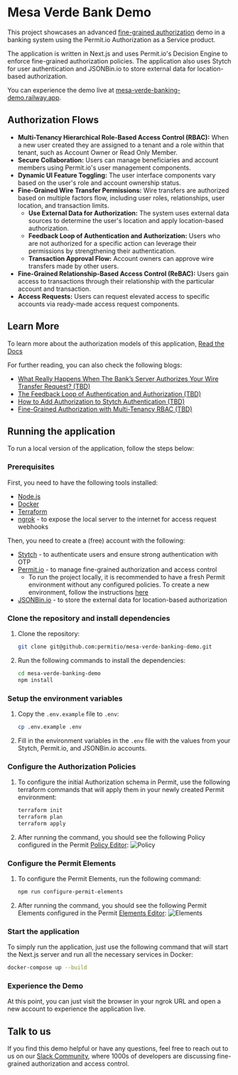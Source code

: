 # Mesa Verde Bank Demo

This project showcases an advanced [fine-grained authorization](https://www.permit.io/blog/what-is-fine-grained-authorization-fga) demo in a banking system using the Permit.io Authorization as a Service product.

The application is written in Next.js and uses Permit.io's Decision Engine to enforce fine-grained authorization policies. The application also uses Stytch for user authentication and JSONBin.io to store external data for location-based authorization.

You can experience the demo live at [mesa-verde-banking-demo.railway.app](https://mesa-verde-banking-demo.railway.app).

## Authorization Flows

- **Multi-Tenancy Hierarchical Role-Based Access Control (RBAC):** When a new user created they are assigned to a tenant and a role within that tenant, such as Account Owner or Read Only Member.
- **Secure Collaboration:** Users can manage beneficiaries and account members using Permit.io's user management components.
- **Dynamic UI Feature Toggling:** The user interface components vary based on the user's role and account ownership status.
- **Fine-Grained Wire Transfer Permissions:** Wire transfers are authorized based on multiple factors flow, including user roles, relationships, user location, and transaction limits.
   - **Use External Data for Authorization:** The system uses external data sources to determine the user's location and apply location-based authorization.
   - **Feedback Loop of Authentication and Authorization:** Users who are not authorized for a specific action can leverage their permissions by strengthening their authentication.
   - **Transaction Approval Flow:** Account owners can approve wire transfers made by other users.
- **Fine-Grained Relationship-Based Access Control (ReBAC):** Users gain access to transactions through their relationship with the particular account and transaction.
- **Access Requests:** Users can request elevated access to specific accounts via ready-made access request components.

## Learn More

To learn more about the authorization models of this application, [Read the Docs](TBD)

For further reading, you can also check the following blogs:

- [What Really Happens When The Bank’s Server Authorizes Your Wire Transfer Request? (TBD)](#)
- [The Feedback Loop of Authentication and Authorization (TBD)](#)
- [How to Add Authorization to Stytch Authentication (TBD)](#)
- [Fine-Grained Authorization with Multi-Tenancy RBAC (TBD)](#)

## Running the application

To run a local version of the application, follow the steps below:

### Prerequisites

First, you need to have the following tools installed:

- [Node.js](https://nodejs.org/en/download/)
- [Docker](https://docs.docker.com/get-docker/)
- [Terraform](https://learn.hashicorp.com/tutorials/terraform/install-cli)
- [ngrok](https://ngrok.com/download) - to expose the local server to the internet for access request webhooks

Then, you need to create a (free) account with the following:

- [Stytch](https://stytch.com/dashboard) - to authenticate users and ensure strong authentication with OTP
- [Permit.io](https://app.permit.io/) - to manage fine-grained authorization and access control
  - To run the project locally, it is recommended to have a fresh Permit environment without any configured policies. To create a new environment, follow the instructions [here](https://docs.permit.io/manage-your-account/projects-and-env/#environments)
- [JSONBin.io](https://jsonbin.io/) - to store the external data for location-based authorization

### Clone the repository and install dependencies

1. Clone the repository:
   ```bash
   git clone git@github.com:permitio/mesa-verde-banking-demo.git
   ```
2. Run the following commands to install the dependencies:
   ```bash
   cd mesa-verde-banking-demo
   npm install
   ```

### Setup the environment variables

1. Copy the `.env.example` file to `.env`:
   ```bash
   cp .env.example .env
   ```
2. Fill in the environment variables in the `.env` file with the values from your Stytch, Permit.io, and JSONBin.io accounts.

### Configure the Authorization Policies

1. To configure the initial Authorization schema in Permit, use the following terraform commands that will apply them in your newly created Permit environment:
   ```bash
   terraform init
   terraform plan
   terraform apply
   ```
2. After running the command, you should see the following Policy configured in the Permit [Policy Editor](https://app.permit.io/policy-editor):
   ![Policy](TBD)

### Configure the Permit Elements

1. To configure the Permit Elements, run the following command:
   ```bash
   npm run configure-permit-elements
   ```
2. After running the command, you should see the following Permit Elements configured in the Permit [Elements Editor](https://app.permit.io/elements):
   ![Elements](TBD)

### Start the application

To simply run the application, just use the following command that will start the Next.js server and run all the necessary services in Docker:

```bash
docker-compose up --build
```

### Experience the Demo
At this point, you can just visit the browser in your ngrok URL and open a new account to experience the application live.

## Talk to us
If you find this demo helpful or have any questions, feel free to reach out to us on our [Slack Community](https://io.permit.io/slack), where 1000s of developers are discussing fine-grained authorization and access control.
